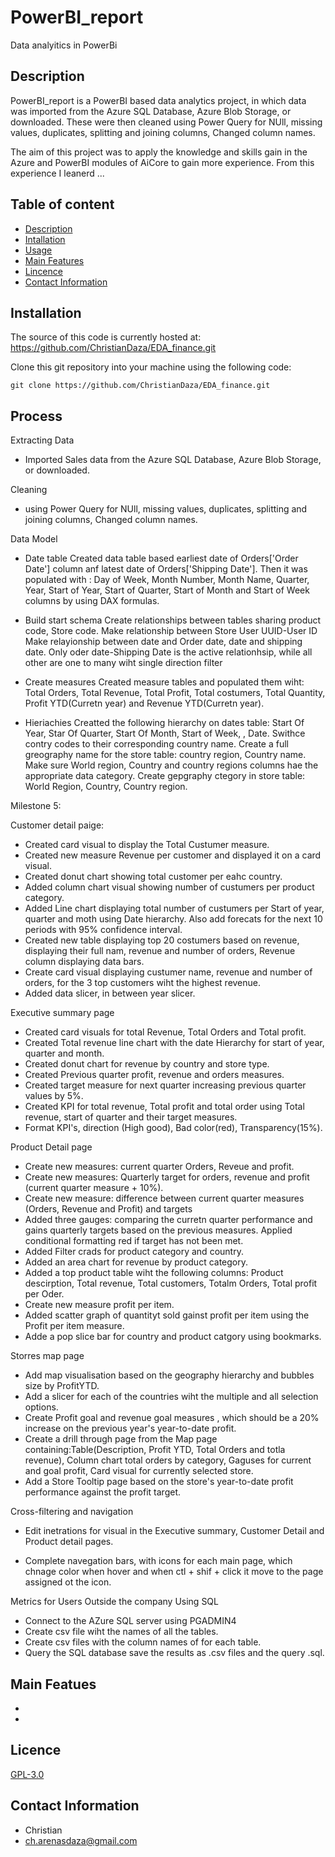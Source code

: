 # PowerBI_report
Data analyitics in PowerBi

## Description
 
PowerBI_report is a PowerBI based data analytics project, in which data was imported from the Azure SQL Database,  Azure Blob Storage, or downloaded. These were then cleaned using Power Query for NUll, missing values, duplicates, splitting and joining columns, Changed column names. 

The aim of this project was to apply the knowledge and skills gain in the Azure and PowerBI modules of AiCore to gain more experience. From this experience I leanerd  ...

## Table of content

- [Description](#Description)
- [Intallation](#Intallation)
- [Usage](#Usage)
- [Main Features](#Main_Features)
- [Lincence](#Licence)
- [Contact Information](#Contact_information)


## Installation

 The source of this code is currently hosted at: https://github.com/ChristianDaza/EDA_finance.git

Clone this git repository into your machine using the following code:
```
git clone https://github.com/ChristianDaza/EDA_finance.git
```


## Process
Extracting Data
- Imported Sales data from the Azure SQL Database,  Azure Blob Storage, or downloaded.

Cleaning
- using Power Query for NUll, missing values, duplicates, splitting and joining columns, Changed column names. 

Data Model
- Date table
   Created data table  based earliest date of  Orders['Order Date'] column anf latest date of Orders['Shipping Date']. Then     it  was populated with : Day of Week, Month Number, Month Name, Quarter, Year, Start of Year, Start of Quarter, Start of     Month and  Start of Week columns by using DAX formulas.

- Build start schema
  Create relationships  between tables sharing product code, Store code.
  Make relationship between  Store User UUID-User ID
  Make relayionship between date and Order date, date and shipping date.
  Only oder date-Shipping Date  is the active relationhsip, while all other  are one to many  wiht single direction filter

- Create measures
  Created measure tables and populated them wiht: Total Orders, Total Revenue, Total Profit, Total costumers, Total Quantity, Profit YTD(Curretn year) and Revenue YTD(Curretn year).


 - Hieriachies 
    Creatted the following hierarchy on dates table: Start Of Year, Star Of Quarter, Start Of Month, Start of Week, , Date.
    Swithce contry codes to their corresponding country name.
    Create a full greography name for the store table: country region, Country name.
    Make sure World region, Country and country regions columns hae the appropriate data category.
   Create gepgraphy ctegory in store table: World Region, Country, Country region.
   
Milestone 5: 

Customer detail paige:
- Created card visual to display the Total Custumer measure.
- Created  new measure  Revenue per customer and displayed it on a card visual.
- Created donut chart  showing total customer per eahc country.
- Added column chart visual showing  number of custumers per product category.
- Added Line chart  displaying total number of custumers per Start of year, quarter and moth using Date hierarchy. Also add forecats for the next 10 periods with 95% confidence interval.
- Created  new table displaying top 20 costumers based on revenue, displaying their full nam, revenue and number of orders, Revenue column displaying data bars.
- Create card visual displaying custumer name, revenue and number of orders, for the 3 top customers wiht the highest revenue.
- Added data slicer, in between year slicer.

Executive summary page
- Created card visuals for total Revenue, Total Orders and Total profit.
- Created  Total revenue line chart with the date Hierarchy for start of year, quarter and month.
- Created donut chart  for revenue by country and store type.
- Created Previous quarter profit, revenue and orders measures.
- Created target measure for next quarter increasing previous quarter values by 5%.
- Created KPI for total revenue, Total profit and total order using Total revenue, start of quarter and their target measures.
- Format KPI's, direction (High good), Bad color(red), Transparency(15%).


Product Detail page
- Create new measures: current quarter Orders, Reveue and profit.
- Create new measures: Quarterly target for orders, revenue and profit (current quarter measure + 10%).
- Create new measure: difference between current quarter measures (Orders, Revenue and Profit) and targets
- Added three gauges: comparing the curretn quarter performance and gains quarterly targets based on the previous measures. Applied conditional formatting  red if target has not been met.
- Added Filter crads for product category and country.
- Added an area chart for revenue by product category.
- Added a top product table wiht the following columns: Product descirption, Total revenue, Total customers, Totalm Orders, Total profit per Oder.
- Create new measure profit per item.
- Added scatter graph  of quantityt sold gainst profit per item using the Profit per item measure.
- Adde a pop slice bar for country and product catgory using bookmarks.



Storres map page
- Add map visualisation based on the geography hierarchy and bubbles size by ProfitYTD.
- Add a slicer for each of the countries wiht the multiple and all selection options.
- Create Profit goal and revenue goal measures , which should be a 20% increase on the previous year's year-to-date profit.
- Create a drill through page from the Map page containing:Table(Description, Profit YTD, Total Orders and totla revenue), Column chart total orders by category, Gaguses for current and goal profit, Card visual for currently selected store.
- Add a Store Tooltip page based on the  store's year-to-date profit performance against the profit target.



Cross-filtering and navigation
-  Edit inetrations  for visual in the Executive summary, Customer Detail and Product detail pages.

- Complete navegation bars, with icons for each main page, which chnage color when hover and when ctl + shif + click it move to the page assigned ot the icon.

Metrics for Users Outside the company Using SQL
- Connect to the AZure SQL server using PGADMIN4
- Create csv file wiht the names of all the tables. 
- Create csv files with the column names of for each table. 
- Query the SQL database save the results as .csv files and the query .sql.





## Main Featues

- 
-  

## Licence
[GPL-3.0](https://github.com/ChristianDaza/PowerBI_report/blob/main/LICENSE)

## Contact Information
- Christian
- ch.arenasdaza@gmail.com
